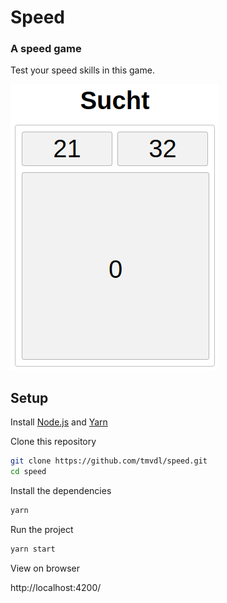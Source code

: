 # Speed

### A speed game

Test your speed skills in this game.

<a href="http://speed.tarsis.cc/">
  <img src="./screenshot.png" />
</a>

## Setup

Install [Node.js](https://nodejs.org/en/) and [Yarn](https://yarnpkg.com/)

Clone this repository

```sh
git clone https://github.com/tmvdl/speed.git
cd speed
```

Install the dependencies

```sh
yarn
```

Run the project

```sh
yarn start
```

View on browser

http://localhost:4200/

